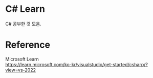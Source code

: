 # C# Learn
C# 공부한 것 모음.

# Reference
Microsoft Learn   
https://learn.microsoft.com/ko-kr/visualstudio/get-started/csharp/?view=vs-2022
